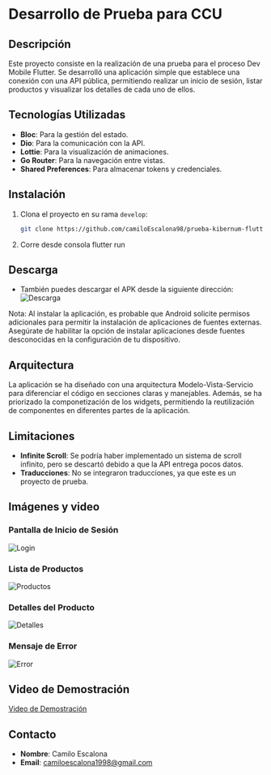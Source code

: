 # Desarrollo de Prueba para CCU

## Descripción
Este proyecto consiste en la realización de una prueba para el proceso Dev Mobile Flutter. Se desarrolló una aplicación simple que establece una conexión con una API pública, permitiendo realizar un inicio de sesión, listar productos y visualizar los detalles de cada uno de ellos.

## Tecnologías Utilizadas
- **Bloc**: Para la gestión del estado.
- **Dio**: Para la comunicación con la API.
- **Lottie**: Para la visualización de animaciones.
- **Go Router**: Para la navegación entre vistas.
- **Shared Preferences**: Para almacenar tokens y credenciales.


## Instalación
1. Clona el proyecto en su rama `develop`:
   ```bash
   git clone https://github.com/camiloEscalona98/prueba-kibernum-flutter.git

2. Corre desde consola flutter run

## Descarga
- También puedes descargar el APK desde la siguiente dirección: 
![Descarga](https://drive.google.com/file/d/1YMofeqJUw7flFXZJUy5miJlq7FctGGEN/view?usp=drive_link)

Nota: Al instalar la aplicación, es probable que Android solicite permisos adicionales para permitir la instalación de aplicaciones de fuentes externas. Asegúrate de habilitar la opción de instalar aplicaciones desde fuentes desconocidas en la configuración de tu dispositivo.

## Arquitectura
La aplicación se ha diseñado con una arquitectura Modelo-Vista-Servicio para diferenciar el código en secciones claras y manejables. Además, se ha priorizado la componetización de los widgets, permitiendo la reutilización de componentes en diferentes partes de la aplicación.

## Limitaciones
- **Infinite Scroll**: Se podría haber implementado un sistema de scroll infinito, pero se descartó debido a que la API entrega pocos datos.
- **Traducciones**: No se integraron traducciones, ya que este es un proyecto de prueba.

## Imágenes y video

### Pantalla de Inicio de Sesión
![Login](https://drive.google.com/uc?id=1NlUPm2Kbynf5ow8Y47cBoyjW_z9S-dFD)

### Lista de Productos
![Productos](https://drive.google.com/uc?id=14HDB8u399MDXWs7kK-HVIZooO2eLLzio)

### Detalles del Producto
![Detalles](https://drive.google.com/uc?id=1sPFe7w2kstZCPkmPOqWSPTMDO6Wa9gKi)

### Mensaje de Error
![Error](https://drive.google.com/uc?id=1ctXU2xK16EGaAuCc3R4t8pP0dFtArYxI)

## Video de Demostración
[Video de Demostración](https://drive.google.com/file/d/1wCTWfaZYhGoRhETY-Jq81LyQK-6DpUuF/view?usp=drive_link)



## Contacto
- **Nombre**: Camilo Escalona
- **Email**: [camiloescalona1998@gmail.com](mailto:camiloescalona1998@gmail.com)